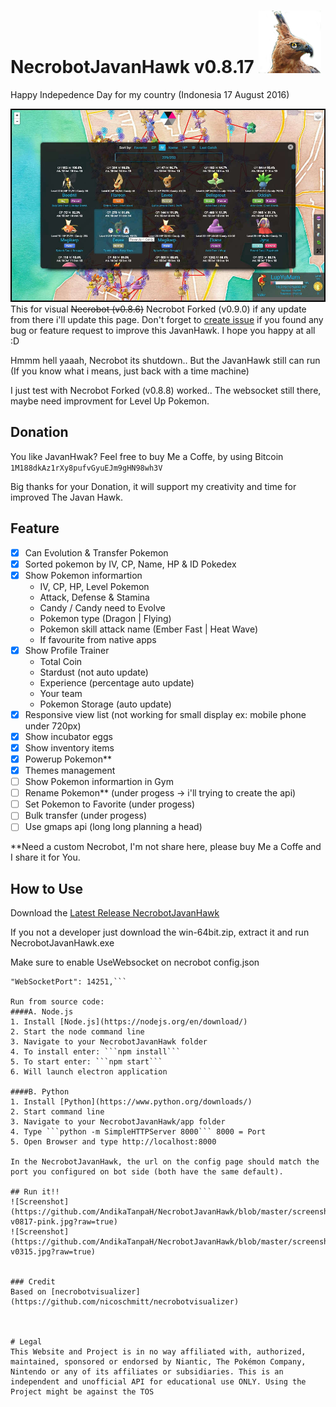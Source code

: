 # NecrobotJavanHawk v0.8.17  ![Screenshot](https://github.com/AndikaTanpaH/NecrobotJavanHawk/blob/master/build/javanhawkcolor.png?raw=true) 
Happy Indepedence Day for my country (Indonesia 17 August 2016)

![Screenshot](https://github.com/AndikaTanpaH/NecrobotJavanHawk/blob/master/screenshot/viewpokemon-v0817-blue.jpg?raw=true) 
This for visual ~~Necrobot (v0.8.6)~~ Necrobot Forked (v0.9.0) if any update from there i'll update this page. Don't forget to [create issue](https://github.com/AndikaTanpaH/NecrobotJavanHawk/issues) if you found any bug or feature request to improve this JavanHawk. I hope you happy at all :D

Hmmm hell yaaah, Necrobot its shutdown.. But the JavanHawk still can run (If you know what i means, just back with a time machine)

I just test with Necrobot Forked (v0.8.8) worked.. The websocket still there, maybe need improvment for Level Up Pokemon.

## Donation
You like JavanHwak? Feel free to buy Me a Coffe, by using Bitcoin `1M188dkAz1rXy8pufvGyuEJm9gHN98wh3V`

Big thanks for your Donation, it will support my creativity and time for improved The Javan Hawk.

## Feature
- [x] Can Evolution & Transfer Pokemon
- [x] Sorted pokemon by IV, CP, Name, HP & ID Pokedex
- [x] Show Pokemon informartion
  - IV, CP, HP, Level Pokemon
  - Attack, Defense & Stamina
  - Candy / Candy need to Evolve
  - Pokemon type (Dragon | Flying)
  - Pokemon skill attack name (Ember Fast | Heat Wave)
  - If favourite from native apps
- [x] Show Profile Trainer
  - Total Coin
  - Stardust (not auto update)
  - Experience (percentage auto update)
  - Your team
  - Pokemon Storage (auto update)
- [x] Responsive view list (not working for small display ex: mobile phone under 720px)
- [x] Show incubator eggs
- [x] Show inventory items
- [x] Powerup Pokemon**
- [x] Themes management
- [ ] Show Pokemon informartion in Gym
- [ ] Rename Pokemon** (under progess -> i'll trying to create the api)
- [ ] Set Pokemon to Favorite (under progess)
- [ ] Bulk transfer (under progess)
- [ ] Use gmaps api (long long planning a head)

**Need a custom Necrobot, I'm not share here, please buy Me a Coffe and I share it for You.

## How to Use
Download the [Latest Release NecrobotJavanHawk](https://github.com/AndikaTanpaH/NecrobotJavanHawk/releases)

If you not a developer just download the win-64bit.zip, extract it and run NecrobotJavanHawk.exe

Make sure to enable UseWebsocket on necrobot config.json
```"UseWebsocket": true,
"WebSocketPort": 14251,```

Run from source code:
####A. Node.js
1. Install [Node.js](https://nodejs.org/en/download/)
2. Start the node command line
3. Navigate to your NecrobotJavanHawk folder
4. To install enter: ```npm install```
5. To start enter: ```npm start```
6. Will launch electron application

####B. Python
1. Install [Python](https://www.python.org/downloads/)
2. Start command line
3. Navigate to your NecrobotJavanHawk/app folder
4. Type ```python -m SimpleHTTPServer 8000``` 8000 = Port
5. Open Browser and type http://localhost:8000

In the NecrobotJavanHawk, the url on the config page should match the port you configured on bot side (both have the same default).

## Run it!!
![Screenshot](https://github.com/AndikaTanpaH/NecrobotJavanHawk/blob/master/screenshot/viewpokemon-v0817-pink.jpg?raw=true) 
![Screenshot](https://github.com/AndikaTanpaH/NecrobotJavanHawk/blob/master/screenshot/viewpokemon-v0315.jpg?raw=true) 


### Credit
Based on [necrobotvisualizer](https://github.com/nicoschmitt/necrobotvisualizer)



# Legal
This Website and Project is in no way affiliated with, authorized, maintained, sponsored or endorsed by Niantic, The Pokémon Company, Nintendo or any of its affiliates or subsidiaries. This is an independent and unofficial API for educational use ONLY. Using the Project might be against the TOS
